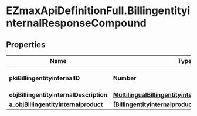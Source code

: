 # EZmaxApiDefinitionFull.BillingentityinternalResponseCompound

## Properties

Name | Type | Description | Notes
------------ | ------------- | ------------- | -------------
**pkiBillingentityinternalID** | **Number** | The unique ID of the Billingentityinternal. | 
**objBillingentityinternalDescription** | [**MultilingualBillingentityinternalDescription**](MultilingualBillingentityinternalDescription.md) |  | 
**a_objBillingentityinternalproduct** | [**[BillingentityinternalproductResponseCompound]**](BillingentityinternalproductResponseCompound.md) |  | 


